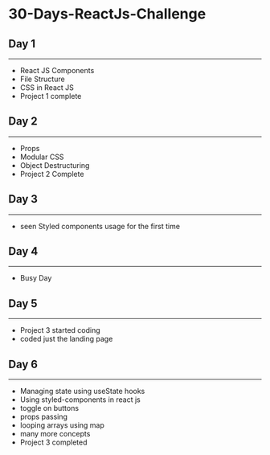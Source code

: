# 30-Days-ReactJs-Challenge

## Day 1
----------------------------------
- React JS Components
- File Structure
- CSS in React JS
- Project 1 complete

## Day 2
----------------------------------
- Props
- Modular CSS 
- Object Destructuring
- Project 2 Complete

## Day 3 
----------------------------------
- seen Styled components usage for the first time

## Day 4 
----------------------------------
- Busy Day

## Day 5 
----------------------------------
- Project 3 started coding
- coded just the landing page

## Day 6
----------------------------------
- Managing state using useState hooks
- Using styled-components in react js
- toggle on buttons 
- props passing
- looping arrays using map
- many more concepts
- Project 3 completed 
 
